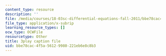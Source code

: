```yaml
---
content_type: resource
description: ''
file: /media/courses/18-03sc-differential-equations-fall-2011/bbe78cac4f5a56129980221eb6e8c8b3_IrRgAWI6bmw.vtt
file_type: application/x-subrip
learning_resource_types: []
ocw_type: OCWFile
resourcetype: Other
title: 3play caption file
uid: bbe78cac-4f5a-5612-9980-221eb6e8c8b3
---
```

